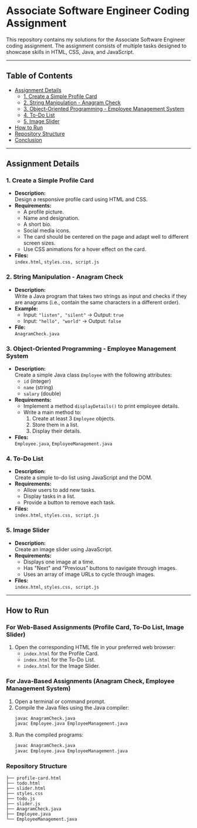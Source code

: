 # Associate Software Engineer Coding Assignment

This repository contains my solutions for the Associate Software Engineer coding assignment. The assignment consists of multiple tasks designed to showcase skills in HTML, CSS, Java, and JavaScript.

---

## Table of Contents
- [Assignment Details](#assignment-details)
  - [1. Create a Simple Profile Card](#1-create-a-simple-profile-card)
  - [2. String Manipulation - Anagram Check](#2-string-manipulation---anagram-check)
  - [3. Object-Oriented Programming - Employee Management System](#3-object-oriented-programming---employee-management-system)
  - [4. To-Do List](#4-to-do-list)
  - [5. Image Slider](#5-image-slider)
- [How to Run](#how-to-run)
- [Repository Structure](#repository-structure)
- [Conclusion](#conclusion)

---

## Assignment Details

### 1. Create a Simple Profile Card
- **Description:**  
  Design a responsive profile card using HTML and CSS.
- **Requirements:**
  - A profile picture.
  - Name and designation.
  - A short bio.
  - Social media icons.
  - The card should be centered on the page and adapt well to different screen sizes.
  - Use CSS animations for a hover effect on the card.
- **Files:**  
  `index.html`, `styles.css, script.js`

### 2. String Manipulation - Anagram Check
- **Description:**  
  Write a Java program that takes two strings as input and checks if they are anagrams (i.e., contain the same characters in a different order).
- **Example:**
  - Input: `"listen", "silent"` → Output: `true`
  - Input: `"hello", "world"` → Output: `false`
- **File:**  
  `AnagramCheck.java`

### 3. Object-Oriented Programming - Employee Management System
- **Description:**  
  Create a simple Java class `Employee` with the following attributes:
  - `id` (integer)
  - `name` (string)
  - `salary` (double)
- **Requirements:**
  - Implement a method `displayDetails()` to print employee details.
  - Write a main method to:
    1. Create at least 3 `Employee` objects.
    2. Store them in a list.
    3. Display their details.
- **Files:**  
  `Employee.java`, `EmployeeManagement.java`

### 4. To-Do List
- **Description:**  
  Create a simple to-do list using JavaScript and the DOM.
- **Requirements:**
  - Allow users to add new tasks.
  - Display tasks in a list.
  - Provide a button to remove each task.
- **Files:**  
  `index.html`, `styles.css, script.js`


### 5. Image Slider
- **Description:**  
  Create an image slider using JavaScript.
- **Requirements:**
  - Displays one image at a time.
  - Has "Next" and "Previous" buttons to navigate through images.
  - Uses an array of image URLs to cycle through images.
- **Files:**  
  `index.html`, `styles.css, script.js`


---

## How to Run

### For Web-Based Assignments (Profile Card, To-Do List, Image Slider)
1. Open the corresponding HTML file in your preferred web browser:
   - `index.html` for the Profile Card.
   - `index.html` for the To-Do List.
   - `index.html` for the Image Slider.

### For Java-Based Assignments (Anagram Check, Employee Management System)
1. Open a terminal or command prompt.
2. Compile the Java files using the Java compiler:
   ```bash
   javac AnagramCheck.java
   javac Employee.java EmployeeManagement.java
   ```
3. Run the compiled programs:
    ```bash
   javac AnagramCheck.java
   javac Employee.java EmployeeManagement.java

### Repository Structure
```
├── profile-card.html
├── todo.html
├── slider.html
├── styles.css
├── todo.js
├── slider.js
├── AnagramCheck.java
├── Employee.java
└── EmployeeManagement.java
```

